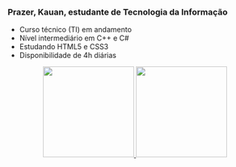 ### Prazer, Kauan, estudante de Tecnologia da Informação


- Curso técnico (TI) em andamento
- Nível intermediário em C++ e C#
- Estudando HTML5 e CSS3
- Disponibilidade de 4h diárias

<div align="center">
  <a href="https://github.com/KauanApolinario">
  <img height="180em" src="https://github-readme-stats.vercel.app/api?username=KauanApolinario&show_icons=true&theme=dracula&include_all_commits=true&count_private=true"/>
  <img height="180em" src="https://github-readme-stats.vercel.app/api/top-langs/?username=KauanApolinario&layout=compact&langs_count=7&theme=dracula"/>
</div>

